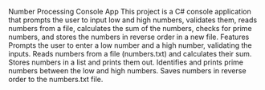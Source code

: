 Number Processing Console App
This project is a C# console application that prompts the user to input low and high numbers, validates them, reads numbers from a file, calculates the sum of the numbers, checks for prime numbers, and stores the numbers in reverse order in a new file.
Features
Prompts the user to enter a low number and a high number, validating the inputs.
Reads numbers from a file (numbers.txt) and calculates their sum.
Stores numbers in a list and prints them out.
Identifies and prints prime numbers between the low and high numbers.
Saves numbers in reverse order to the numbers.txt file.

